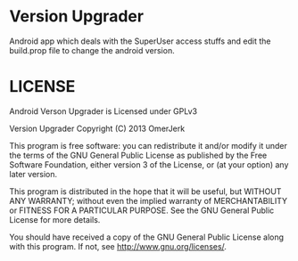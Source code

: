 Version Upgrader
======================

Android app which deals with the SuperUser access stuffs and edit the build.prop file to change the android version.



LICENSE
======================

Android Verson Upgrader is Licensed under GPLv3

Version Upgrader Copyright (C) 2013 OmerJerk

This program is free software: you can redistribute it and/or modify it under the terms of the GNU General Public License as published by the Free Software Foundation, either version 3 of the License, or (at your option) any later version.

This program is distributed in the hope that it will be useful, but WITHOUT ANY WARRANTY; without even the implied warranty of MERCHANTABILITY or FITNESS FOR A PARTICULAR PURPOSE. See the GNU General Public License for more details.

You should have received a copy of the GNU General Public License along with this program. If not, see http://www.gnu.org/licenses/.

